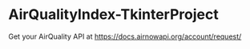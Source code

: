 # AirQualityIndex-TkinterProject

Get your AirQuality API at https://docs.airnowapi.org/account/request/
